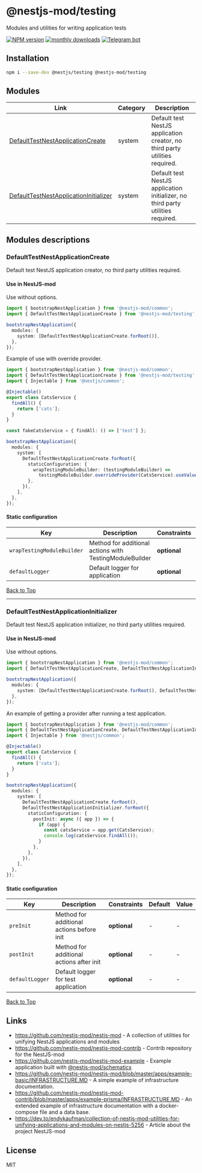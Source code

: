 
# @nestjs-mod/testing

Modules and utilities for writing application tests

[![NPM version][npm-image]][npm-url] [![monthly downloads][downloads-image]][downloads-url] [![Telegram bot][telegram-image]][telegram-url]

## Installation

```bash
npm i --save-dev @nestjs/testing @nestjs-mod/testing
```


## Modules

| Link | Category | Description |
| ---- | -------- | ----------- |
| [DefaultTestNestApplicationCreate](#defaulttestnestapplicationcreate) | system | Default test NestJS application creator, no third party utilities required. |
| [DefaultTestNestApplicationInitializer](#defaulttestnestapplicationinitializer) | system | Default test NestJS application initializer, no third party utilities required. |


## Modules descriptions

### DefaultTestNestApplicationCreate
Default test NestJS application creator, no third party utilities required.

#### Use in NestJS-mod
Use without options.

```typescript
import { bootstrapNestApplication } from '@nestjs-mod/common';
import { DefaultTestNestApplicationCreate } from '@nestjs-mod/testing';

bootstrapNestApplication({
  modules: {
    system: [DefaultTestNestApplicationCreate.forRoot()],
  },
});
```

Example of use with override provider.

```typescript
import { bootstrapNestApplication } from '@nestjs-mod/common';
import { DefaultTestNestApplicationCreate } from '@nestjs-mod/testing';
import { Injectable } from '@nestjs/common';

@Injectable()
export class CatsService {
  findAll() {
    return ['cats'];
  }
}

const fakeCatsService = { findAll: () => ['test'] };

bootstrapNestApplication({
  modules: {
    system: [
      DefaultTestNestApplicationCreate.forRoot({
        staticConfiguration: {
          wrapTestingModuleBuilder: (testingModuleBuilder) =>
            testingModuleBuilder.overrideProvider(CatsService).useValue(fakeCatsService),
        },
      }),
    ],
  },
});
```


#### Static configuration


| Key    | Description | Constraints | Default | Value |
| ------ | ----------- | ----------- | ------- | ----- |
|`wrapTestingModuleBuilder`|Method for additional actions with TestingModuleBuilder|**optional**|-|-|
|`defaultLogger`|Default logger for application|**optional**|-|-|

[Back to Top](#modules)

---
### DefaultTestNestApplicationInitializer
Default test NestJS application initializer, no third party utilities required.

#### Use in NestJS-mod
Use without options.

```typescript
import { bootstrapNestApplication } from '@nestjs-mod/common';
import { DefaultTestNestApplicationCreate, DefaultTestNestApplicationInitializer } from '@nestjs-mod/testing';

bootstrapNestApplication({
  modules: {
    system: [DefaultTestNestApplicationCreate.forRoot(), DefaultTestNestApplicationInitializer.forRoot()],
  },
});
```

An example of getting a provider after running a test application.

```typescript
import { bootstrapNestApplication } from '@nestjs-mod/common';
import { DefaultTestNestApplicationCreate, DefaultTestNestApplicationInitializer } from '@nestjs-mod/testing';
import { Injectable } from '@nestjs/common';

@Injectable()
export class CatsService {
  findAll() {
    return ['cats'];
  }
}

bootstrapNestApplication({
  modules: {
    system: [
      DefaultTestNestApplicationCreate.forRoot(),
      DefaultTestNestApplicationInitializer.forRoot({
        staticConfiguration: {
          postInit: async ({ app }) => {
            if (app) {
              const catsService = app.get(CatsService);
              console.log(catsService.findAll());
            }
          },
        },
      }),
    ],
  },
});
```


#### Static configuration


| Key    | Description | Constraints | Default | Value |
| ------ | ----------- | ----------- | ------- | ----- |
|`preInit`|Method for additional actions before init|**optional**|-|-|
|`postInit`|Method for additional actions after init|**optional**|-|-|
|`defaultLogger`|Default logger for test application|**optional**|-|-|

[Back to Top](#modules)

## Links

* https://github.com/nestjs-mod/nestjs-mod - A collection of utilities for unifying NestJS applications and modules
* https://github.com/nestjs-mod/nestjs-mod-contrib - Contrib repository for the NestJS-mod
* https://github.com/nestjs-mod/nestjs-mod-example - Example application built with [@nestjs-mod/schematics](https://github.com/nestjs-mod/nestjs-mod/tree/master/libs/schematics)
* https://github.com/nestjs-mod/nestjs-mod/blob/master/apps/example-basic/INFRASTRUCTURE.MD - A simple example of infrastructure documentation.
* https://github.com/nestjs-mod/nestjs-mod-contrib/blob/master/apps/example-prisma/INFRASTRUCTURE.MD - An extended example of infrastructure documentation with a docker-compose file and a data base.
* https://dev.to/endykaufman/collection-of-nestjs-mod-utilities-for-unifying-applications-and-modules-on-nestjs-5256 - Article about the project NestJS-mod


## License

MIT

[npm-image]: https://badgen.net/npm/v/@nestjs-mod/testing
[npm-url]: https://npmjs.org/package/@nestjs-mod/testing
[telegram-image]: https://img.shields.io/badge/group-telegram-blue.svg?maxAge=2592000
[telegram-url]: https://t.me/nestjs_mod
[downloads-image]: https://badgen.net/npm/dm/@nestjs-mod/testing
[downloads-url]: https://npmjs.org/package/@nestjs-mod/testing
